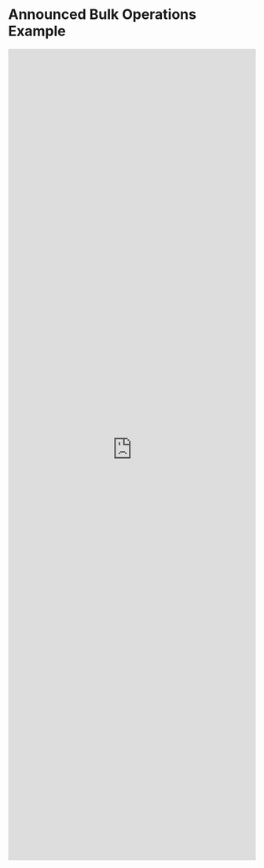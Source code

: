 # Announced Bulk Operations Example

<iframe 
    title='Announced Bulk Operations Example'
    src='https://fabricweb.z5.web.core.windows.net/pr-deploy-site/refs/heads/master/fabric-website-resources/dist/index.html#/examples/announced/bulkoperations?docsExample=true'
    frameborder='no'
    height='1650'
    style='width: 100%;'
>